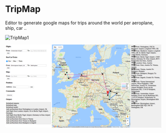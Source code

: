 # TripMap

Editor to generate google maps for trips around the world
per aeroplane, ship, car ..

![TripMap1](TripMap1.png)

![TripMap2](TripMap2.png)
